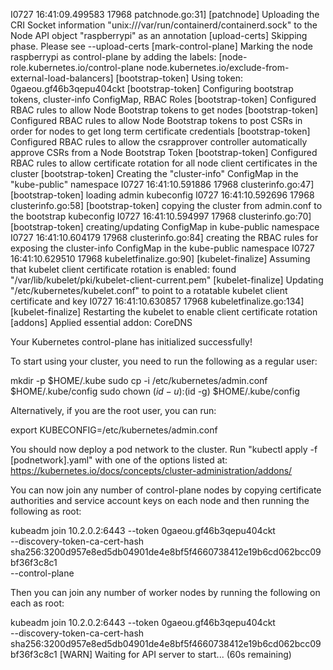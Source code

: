 I0727 16:41:09.499583   17968 patchnode.go:31] [patchnode] Uploading the CRI Socket information "unix:///var/run/containerd/containerd.sock" to the Node API object "raspberrypi" as an annotation
[upload-certs] Skipping phase. Please see --upload-certs
[mark-control-plane] Marking the node raspberrypi as control-plane by adding the labels: [node-role.kubernetes.io/control-plane node.kubernetes.io/exclude-from-external-load-balancers]
[bootstrap-token] Using token: 0gaeou.gf46b3qepu404ckt
[bootstrap-token] Configuring bootstrap tokens, cluster-info ConfigMap, RBAC Roles
[bootstrap-token] Configured RBAC rules to allow Node Bootstrap tokens to get nodes
[bootstrap-token] Configured RBAC rules to allow Node Bootstrap tokens to post CSRs in order for nodes to get long term certificate credentials
[bootstrap-token] Configured RBAC rules to allow the csrapprover controller automatically approve CSRs from a Node Bootstrap Token
[bootstrap-token] Configured RBAC rules to allow certificate rotation for all node client certificates in the cluster
[bootstrap-token] Creating the "cluster-info" ConfigMap in the "kube-public" namespace
I0727 16:41:10.591886   17968 clusterinfo.go:47] [bootstrap-token] loading admin kubeconfig
I0727 16:41:10.592696   17968 clusterinfo.go:58] [bootstrap-token] copying the cluster from admin.conf to the bootstrap kubeconfig
I0727 16:41:10.594997   17968 clusterinfo.go:70] [bootstrap-token] creating/updating ConfigMap in kube-public namespace
I0727 16:41:10.604179   17968 clusterinfo.go:84] creating the RBAC rules for exposing the cluster-info ConfigMap in the kube-public namespace
I0727 16:41:10.629510   17968 kubeletfinalize.go:90] [kubelet-finalize] Assuming that kubelet client certificate rotation is enabled: found "/var/lib/kubelet/pki/kubelet-client-current.pem"
[kubelet-finalize] Updating "/etc/kubernetes/kubelet.conf" to point to a rotatable kubelet client certificate and key
I0727 16:41:10.630857   17968 kubeletfinalize.go:134] [kubelet-finalize] Restarting the kubelet to enable client certificate rotation
[addons] Applied essential addon: CoreDNS

Your Kubernetes control-plane has initialized successfully!

To start using your cluster, you need to run the following as a regular user:

  mkdir -p $HOME/.kube
  sudo cp -i /etc/kubernetes/admin.conf $HOME/.kube/config
  sudo chown $(id -u):$(id -g) $HOME/.kube/config

Alternatively, if you are the root user, you can run:

  export KUBECONFIG=/etc/kubernetes/admin.conf

You should now deploy a pod network to the cluster.
Run "kubectl apply -f [podnetwork].yaml" with one of the options listed at:
  https://kubernetes.io/docs/concepts/cluster-administration/addons/

You can now join any number of control-plane nodes by copying certificate authorities
and service account keys on each node and then running the following as root:

  kubeadm join 10.2.0.2:6443 --token 0gaeou.gf46b3qepu404ckt \
        --discovery-token-ca-cert-hash sha256:3200d957e8ed5db04901de4e8bf5f4660738412e19b6cd062bcc09bf36f3c8c1 \
        --control-plane 

Then you can join any number of worker nodes by running the following on each as root:

kubeadm join 10.2.0.2:6443 --token 0gaeou.gf46b3qepu404ckt \
        --discovery-token-ca-cert-hash sha256:3200d957e8ed5db04901de4e8bf5f4660738412e19b6cd062bcc09bf36f3c8c1 
[WARN] Waiting for API server to start... (60s remaining)